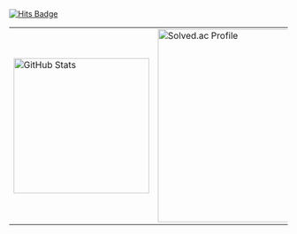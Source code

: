 <a href="https://hits.seeyoufarm.com">
        <img src="https://hits.seeyoufarm.com/api/count/incr/badge.svg?url=https%3A%2F%2Fgithub.com%2Fsiheon0411&count_bg=%2379C83D&title_bg=%23555555&icon=&icon_color=%23E7E7E7&title=hits&edge_flat=false" alt="Hits Badge">
      </a>
<table>
  <tr>
    <td>
      <a href="https://github.com/siheon0411/github-readme-stats">
        <img src="https://github-readme-stats.vercel.app/api/top-langs/?username=siheon0411&langs_count=3" alt="GitHub Stats" width="245px">
      </a>
    </td>
    <td>
      <a href="https://solved.ac/siheon0411">
        <img src="http://mazassumnida.wtf/api/v2/generate_badge?boj=siheon0411" alt="Solved.ac Profile" width="350px">
      </a>
    </td>
  </tr>
</table>
